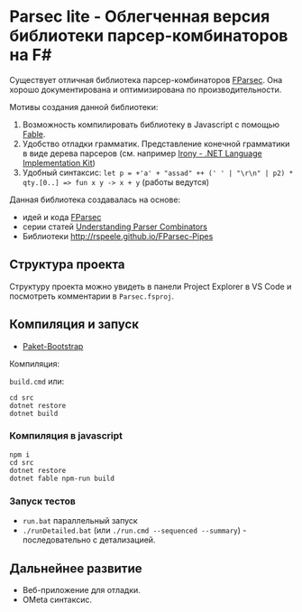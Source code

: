 # Parsec lite - Облегченная версия библиотеки парсер-комбинаторов на F#

Существует отличная библиотека парсер-комбинаторов [FParsec](http://www.quanttec.com/fparsec/). Она хорошо документирована и оптимизирована по производительности. 

Мотивы создания данной библиотеки:

1. Возможность компилировать библиотеку в Javascript с помощью [Fable](http://fable.io/). 
2. Удобство отладки грамматик. Представление конечной грамматики в виде дерева парсеров (см. например [Irony - .NET Language Implementation Kit](https://irony.codeplex.com/))
3. Удобный синтаксис: `let p = +'a' + "assad" ++ (' ' | "\r\n" | p2) * qty.[0..] => fun x y -> x + y` (работы ведутся)

Данная библиотека создавалась на основе:

- идей и кода [FParsec](http://www.quanttec.com/fparsec/)
- серии статей [Understanding Parser Combinators](https://fsharpforfunandprofit.com/series/understanding-parser-combinators.html)
- Библиотеки http://rspeele.github.io/FParsec-Pipes

## Структура проекта

Структуру проекта можно увидеть в панели Project Explorer в VS Code и посмотреть комментарии в `Parsec.fsproj`.


## Компиляция и запуск

- [Paket-Bootstrap](https://gist.github.com/maestrow/94d99017380adbcadff29f048f423729#file-paket-bootstrap-md)

Компиляция:

`build.cmd` или:

    cd src
    dotnet restore
    dotnet build


### Компиляция в javascript

    npm i
    cd src
    dotnet restore
    dotnet fable npm-run build


### Запуск тестов

- `run.bat` параллельный запуск
- `./runDetailed.bat` (или `./run.cmd --sequenced --summary`) - последовательно с детализацией.


## Дальнейнее развитие

- Веб-приложение для отладки.
- OMeta синтаксис. 

